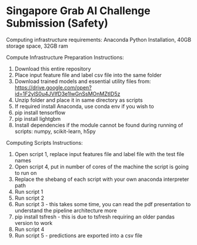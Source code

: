 # Singapore Grab AI Challenge Submission (Safety)


Computing infrastructure requirements: Anaconda Python Installation, 40GB storage space, 32GB ram


Compute Infrastructure Preparation Instructions:

1) Download this entire repository
2) Place input feature file and label csv file into the same folder
3) Download trained models and essential utility files from: https://drive.google.com/open?id=1F2ylS0u4JVIfD3e1lwGnSsMOnMZtID5z
4) Unzip folder and place it in same directory as scripts
5) If required install Anaconda, use conda env if you wish to
6) pip install tensorflow
7) pip install lightgbm
8) Install dependencies if the module cannot be found during running of scripts: numpy, scikit-learn, h5py


Computing Scripts Instructions:

1) Open script 1, replace input features file and label file with the test file names
2) Open script 4, put in number of cores of the machine the script is going to run on
3) Replace the shebang of each script with your own anaconda interpreter path
4) Run script 1
5) Run script 2
6) Run script 3 - this takes some time, you can read the pdf presentation to understand the pipeline architecture more
7) pip install tsfresh - this is due to tsfresh requiring an older pandas version to work
8) Run script 4
9) Run script 5 - predictions are exported into a csv file
